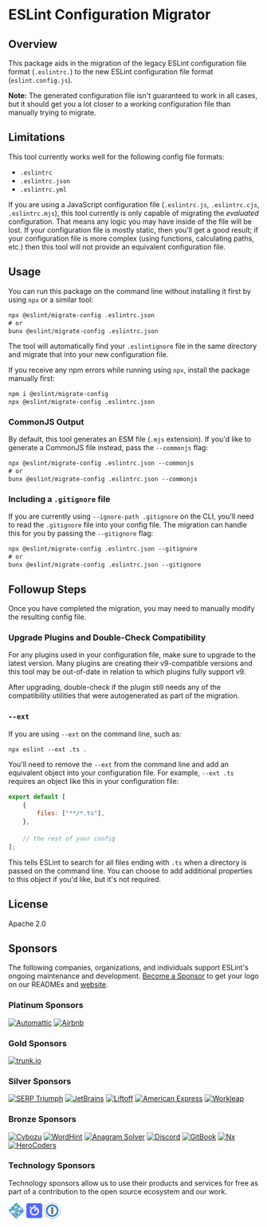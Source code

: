 # ESLint Configuration Migrator

## Overview

This package aids in the migration of the legacy ESLint configuration file format (`.eslintrc.`) to the new ESLint configuration file format (`eslint.config.js`).

**Note:** The generated configuration file isn't guaranteed to work in all cases, but it should get you a lot closer to a working configuration file than manually trying to migrate.

## Limitations

This tool currently works well for the following config file formats:

- `.eslintrc`
- `.eslintrc.json`
- `.eslintrc.yml`

If you are using a JavaScript configuration file (`.eslintrc.js`, `.eslintrc.cjs`, `.eslintrc.mjs`), this tool currently is only capable of migrating the _evaluated_ configuration. That means any logic you may have inside of the file will be lost. If your configuration file is mostly static, then you'll get a good result; if your configuration file is more complex (using functions, calculating paths, etc.) then this tool will not provide an equivalent configuration file.

## Usage

You can run this package on the command line without installing it first by using `npx` or a similar tool:

```shell
npx @eslint/migrate-config .eslintrc.json
# or
bunx @eslint/migrate-config .eslintrc.json
```

The tool will automatically find your `.eslintignore` file in the same directory and migrate that into your new configuration file.

If you receive any npm errors while running using `npx`, install the package manually first:

```shell
npm i @eslint/migrate-config
npx @eslint/migrate-config .eslintrc.json
```

### CommonJS Output

By default, this tool generates an ESM file (`.mjs` extension). If you'd like to generate a CommonJS file instead, pass the `--commonjs` flag:

```shell
npx @eslint/migrate-config .eslintrc.json --commonjs
# or
bunx @eslint/migrate-config .eslintrc.json --commonjs
```

### Including a `.gitignore` file

If you are currently using `--ignore-path .gitignore` on the CLI, you'll need to read the `.gitignore` file into your config file. The migration can handle this for you by passing the `--gitignore` flag:

```shell
npx @eslint/migrate-config .eslintrc.json --gitignore
# or
bunx @eslint/migrate-config .eslintrc.json --gitignore
```

## Followup Steps

Once you have completed the migration, you may need to manually modify the resulting config file.

### Upgrade Plugins and Double-Check Compatibility

For any plugins used in your configuration file, make sure to upgrade to the latest version. Many plugins are creating their v9-compatible versions and this tool may be out-of-date in relation to which plugins fully support v9.

After upgrading, double-check if the plugin still needs any of the compatibility utilities that were autogenerated as part of the migration.

### `--ext`

If you are using `--ext` on the command line, such as:

```shell
npx eslint --ext .ts .
```

You'll need to remove the `--ext` from the command line and add an equivalent object into your configuration file. For example, `--ext .ts` requires an object like this in your configuration file:

```js
export default [
	{
		files: ["**/*.ts"],
	},

	// the rest of your config
];
```

This tells ESLint to search for all files ending with `.ts` when a directory is passed on the command line. You can choose to add additional properties to this object if you'd like, but it's not required.

## License

Apache 2.0

<!-- NOTE: This section is autogenerated. Do not manually edit.-->
<!--sponsorsstart-->

## Sponsors

The following companies, organizations, and individuals support ESLint's ongoing maintenance and development. [Become a Sponsor](https://eslint.org/donate)
to get your logo on our READMEs and [website](https://eslint.org/sponsors).

<h3>Platinum Sponsors</h3>
<p><a href="https://automattic.com"><img src="https://images.opencollective.com/automattic/d0ef3e1/logo.png" alt="Automattic" height="128"></a> <a href="https://www.airbnb.com/"><img src="https://images.opencollective.com/airbnb/d327d66/logo.png" alt="Airbnb" height="128"></a></p><h3>Gold Sponsors</h3>
<p><a href="https://trunk.io/"><img src="https://images.opencollective.com/trunkio/fb92d60/avatar.png" alt="trunk.io" height="96"></a></p><h3>Silver Sponsors</h3>
<p><a href="https://www.serptriumph.com/"><img src="https://images.opencollective.com/serp-triumph5/fea3074/logo.png" alt="SERP Triumph" height="64"></a> <a href="https://www.jetbrains.com/"><img src="https://images.opencollective.com/jetbrains/fe76f99/logo.png" alt="JetBrains" height="64"></a> <a href="https://liftoff.io/"><img src="https://images.opencollective.com/liftoff/5c4fa84/logo.png" alt="Liftoff" height="64"></a> <a href="https://americanexpress.io"><img src="https://avatars.githubusercontent.com/u/3853301?v=4" alt="American Express" height="64"></a> <a href="https://www.workleap.com"><img src="https://avatars.githubusercontent.com/u/53535748?u=d1e55d7661d724bf2281c1bfd33cb8f99fe2465f&v=4" alt="Workleap" height="64"></a></p><h3>Bronze Sponsors</h3>
<p><a href="https://cybozu.co.jp/"><img src="https://images.opencollective.com/cybozu/933e46d/logo.png" alt="Cybozu" height="32"></a> <a href="https://www.wordhint.net/"><img src="https://images.opencollective.com/wordhint/be86813/avatar.png" alt="WordHint" height="32"></a> <a href="https://www.crosswordsolver.org/anagram-solver/"><img src="https://images.opencollective.com/anagram-solver/2666271/logo.png" alt="Anagram Solver" height="32"></a> <a href="https://discord.com"><img src="https://images.opencollective.com/discordapp/f9645d9/logo.png" alt="Discord" height="32"></a> <a href="https://www.gitbook.com"><img src="https://avatars.githubusercontent.com/u/7111340?v=4" alt="GitBook" height="32"></a> <a href="https://nx.dev"><img src="https://avatars.githubusercontent.com/u/23692104?v=4" alt="Nx" height="32"></a> <a href="https://herocoders.com"><img src="https://avatars.githubusercontent.com/u/37549774?v=4" alt="HeroCoders" height="32"></a></p>
<h3>Technology Sponsors</h3>
Technology sponsors allow us to use their products and services for free as part of a contribution to the open source ecosystem and our work.
<p><a href="https://netlify.com"><img src="https://raw.githubusercontent.com/eslint/eslint.org/main/src/assets/images/techsponsors/netlify-icon.svg" alt="Netlify" height="32"></a> <a href="https://algolia.com"><img src="https://raw.githubusercontent.com/eslint/eslint.org/main/src/assets/images/techsponsors/algolia-icon.svg" alt="Algolia" height="32"></a> <a href="https://1password.com"><img src="https://raw.githubusercontent.com/eslint/eslint.org/main/src/assets/images/techsponsors/1password-icon.svg" alt="1Password" height="32"></a></p>
<!--sponsorsend-->
